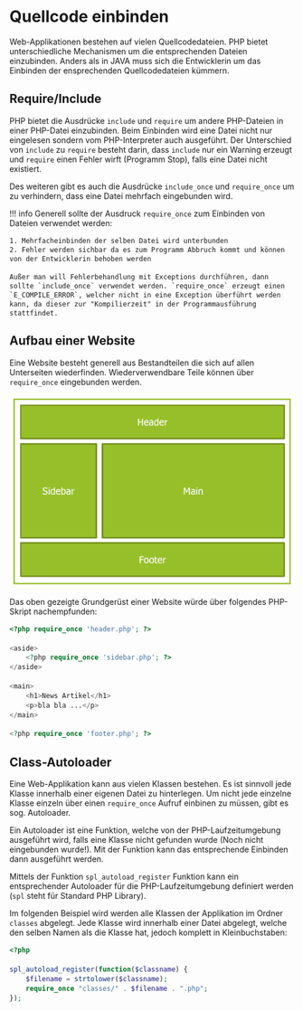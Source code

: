 # Quellcode einbinden

Web-Applikationen bestehen auf vielen Quellcodedateien. PHP bietet unterschiedliche Mechanismen um die entsprechenden Dateien einzubinden. Anders als in JAVA muss sich die Entwicklerin um das Einbinden der ensprechenden Quellcodedateien kümmern.

## Require/Include

PHP bietet die Ausdrücke `include` und `require` um andere PHP-Dateien in einer PHP-Datei einzubinden. Beim Einbinden wird eine Datei nicht nur eingelesen sondern vom PHP-Interpreter auch ausgeführt. Der Unterschied von `include` zu `require` besteht darin, dass `include` nur ein Warning erzeugt und `require` einen Fehler wirft (Programm Stop), falls eine Datei nicht existiert.

Des weiteren gibt es auch die Ausdrücke `include_once` und `require_once` um zu verhindern, dass eine Datei mehrfach eingebunden wird.

!!! info
    Generell sollte der Ausdruck `require_once` zum Einbinden von Dateien verwendet werden:
    
    1. Mehrfacheinbinden der selben Datei wird unterbunden
    2. Fehler werden sichbar da es zum Programm Abbruch kommt und können von der Entwicklerin behoben werden

    Außer man will Fehlerbehandlung mit Exceptions durchführen, dann sollte `include_once` verwendet werden. `require_once` erzeugt einen `E_COMPILE_ERROR`, welcher nicht in eine Exception überführt werden kann, da dieser zur "Kompilierzeit" in der Programmausführung stattfindet.

## Aufbau einer Website

Eine Website besteht generell aus Bestandteilen die sich auf allen Unterseiten wiederfinden. Wiederverwendbare Teile können über `require_once` eingebunden werden.

![Grundgerüst einer Website](images/09_01.png "Grundgerüst einer Website")

Das oben gezeigte Grundgerüst einer Website würde über folgendes PHP-Skript nachempfunden:

```php
<?php require_once 'header.php'; ?>

<aside>
    <?php require_once 'sidebar.php'; ?>
</aside>

<main>
    <h1>News Artikel</h1>
    <p>bla bla ...</p>
</main>

<?php require_once 'footer.php'; ?>
```

## Class-Autoloader

Eine Web-Applikation kann aus vielen Klassen bestehen. Es ist sinnvoll jede Klasse innerhalb einer eigenen Datei zu hinterlegen. Um nicht jede einzelne Klasse einzeln über einen `require_once` Aufruf einbinen zu müssen, gibt es sog. Autoloader.

Ein Autoloader ist eine Funktion, welche von der PHP-Laufzeitumgebung ausgeführt wird, falls eine Klasse nicht gefunden wurde (Noch nicht eingebunden wurde!). Mit der Funktion kann das entsprechende Einbinden dann ausgeführt werden.

Mittels der Funktion `spl_autoload_register` Funktion kann ein entsprechender Autoloader für die PHP-Laufzeitumgebung definiert werden (`spl` steht für Standard PHP Library).

Im folgenden Beispiel wird werden alle Klassen der Applikation im Ordner `classes` abgelegt. Jede Klasse wird innerhalb einer Datei abgelegt, welche den selben Namen als die Klasse hat, jedoch komplett in Kleinbuchstaben:

```php
<?php

spl_autoload_register(function($classname) {
    $filename = strtolower($classname);
    require_once "classes/" . $filename . ".php";
});
```
